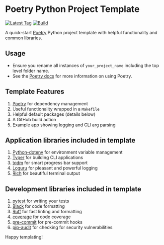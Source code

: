 # Poetry Python Project Template

[![Latest Tag](https://img.shields.io/github/v/tag/dylanhogg/poetry-python-project-template)](https://github.com/dylanhogg/poetry-python-project-template/tags)
[![Build](https://github.com/dylanhogg/poetry-python-project-template/workflows/build/badge.svg)](https://github.com/dylanhogg/poetry-python-project-template/actions/workflows/python-poetry-app.yml)

A quick-start [Poetry](https://python-poetry.org/) Python project template with helpful functionality and common libraries.

## Usage

- Ensure you rename all instances of `your_project_name` including the top level folder name.
- See the [Poetry docs](https://python-poetry.org/docs/cli/) for more information on using Poetry.

## Template Features

1. [Poetry](https://python-poetry.org/) for dependency management
1. Useful functionality wrapped in a `Makefile`
1. Helpful default packages (details below)
1. A GitHub build action
1. Example app showing logging and CLI arg parsing

## Application libraries included in template

1. [Python-dotenv](https://github.com/theskumar/python-dotenv) for environment variable management
2. [Typer](https://github.com/tiangolo/typer) for building CLI applications
3. [tqdm](https://github.com/tqdm/tqdm) for smart progress bar support
4. [Loguru](https://github.com/Delgan/loguru) for pleasant and powerful logging
5. [Rich](https://github.com/Textualize/rich) for beautiful terminal output

## Development libraries included in template

1. [pytest](https://github.com/pytest-dev/pytest) for writing your tests
2. [Black](https://github.com/psf/black) for code formatting
3. [Ruff](https://github.com/astral-sh/ruff) for fast linting and formatting
4. [coverage](https://github.com/nedbat/coveragepy) for code coverage
5. [pre-commit](https://github.com/pre-commit/pre-commit) for pre-commit hooks
6. [pip-audit](https://github.com/pypa/pip-audit) for checking for security vulnerabilities

Happy templating!
